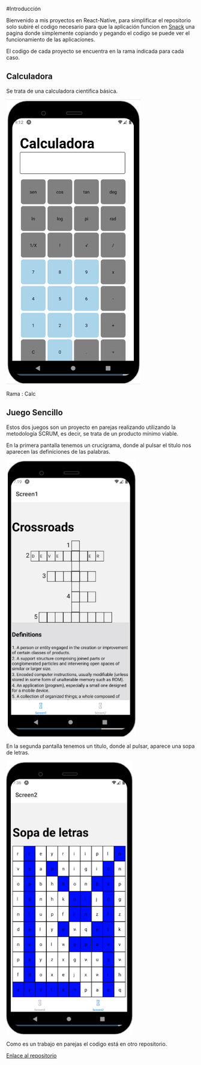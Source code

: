 #Introducción

Bienvenido a mis proyectos en React-Native, para simplificar el repositorio solo subiré el codigo necesario para que la aplicación funcion en [Snack](https://snack.expo.dev/) 
una pagina donde simplemente copiando y pegando el codigo se puede ver el funcionamiento de las aplicaciones.

El codigo de cada proyecto se encuentra en la rama indicada para cada caso.

## Calculadora 

Se trata de una calculadora cientifica básica.

![Calculadora](fotos/calc.png)

Rama : Calc

## Juego Sencillo

Estos dos juegos son un proyecto en parejas realizando utilizando la metodología SCRUM, es decir, se trata de un producto mínimo viable.

En la primera pantalla tenemos un crucigrama, donde al pulsar el titulo nos aparecen las definiciones de las palabras.

![Crucigrama](fotos/cruci.png)

En la segunda pantalla tenemos un titulo, donde al pulsar, aparece una sopa de letras.

![sopa](fotos/sopa.png)

Como es un trabajo en parejas el codigo está en otro repositorio.

[Enlace al repositorio](https://github.com/hugoestelles/PMDM_AE2)
